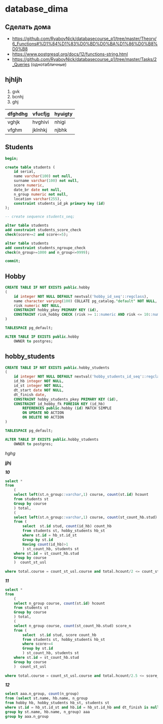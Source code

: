 # database_dima

## Сдeлать дома

- https://github.com/RyabovNick/databasecourse_p1/tree/master/Theory/6_Functions#%D1%84%D1%83%D0%BD%D0%BA%D1%86%D0%B8%D0%B8
- https://www.postgresql.org/docs/12/functions-string.html
- https://github.com/RyabovNick/databasecourse_p1/tree/master/Tasks/2_Queries (однотабличные)

## hjhljh

1. gvk
2. bcnhj
3. ghj



dfghdhg | vfucfjg| hyuigty
-----|-----|-----
vghjk|hvghivi|nhigi
vfghm|jklnhkj|njbhk


## Students

```sql
begin;

create table students (
	id serial,
	name varchar(100) not null,
	surname varchar(100) not null,
	score numeric,
	date_br date not null,
	n_group numeric not null,
	location varchar(255), 
	constraint students_id_pk primary key (id)
);

-- create sequence students_seq;

alter table students 
add constraint students_score_check 
check(score>=2 and score<=5);

alter table students 
add constraint students_ngroupe_check 
check(n_group>=1000 and n_group<=9999);

commit;
```
## Hobby
```sql
CREATE TABLE IF NOT EXISTS public.hobby
(
    id integer NOT NULL DEFAULT nextval('hobby_id_seq'::regclass),
    name character varying(100) COLLATE pg_catalog."default" NOT NULL,
    risk numeric NOT NULL,
    CONSTRAINT hobby_pkey PRIMARY KEY (id),
    CONSTRAINT risk_hobby CHECK (risk >= 1::numeric AND risk <= 10::numeric)
)

TABLESPACE pg_default;

ALTER TABLE IF EXISTS public.hobby
    OWNER to postgres;
```
## hobby_students
```sql
CREATE TABLE IF NOT EXISTS public.hobby_students
(
    id integer NOT NULL DEFAULT nextval('hobby_students_id_seq'::regclass),
    id_hb integer NOT NULL,
    id_st integer NOT NULL,
    dt_start date NOT NULL,
    dt_finish date,
    CONSTRAINT hobby_students_pkey PRIMARY KEY (id),
    CONSTRAINT id_hobby_fk FOREIGN KEY (id_hb)
        REFERENCES public.hobby (id) MATCH SIMPLE
        ON UPDATE NO ACTION
        ON DELETE NO ACTION
)

TABLESPACE pg_default;

ALTER TABLE IF EXISTS public.hobby_students
    OWNER to postgres;
```
*hghg*

**jjhj**












***10***
```sql
select *
from
	(
	select left(st.n_group::varchar,1) course, count(st.id) hcount
	from students st
	Group by course
	) total,
	(
	select left(st.n_group::varchar,1) course, count(st_count_hb.stud) count_st
	from (
		select  st.id stud, count(id_hb) count_hb
		from students st, hobby_students hb_st
		where st.id = hb_st.id_st 
		Group by st.id
		Having count(id_hb)>1
		) st_count_hb, students st
	where st.id = st_count_hb.stud
	Group by course
	)  count_st_usl
		
where total.course = count_st_usl.course and total.hcount/2 <= count_st
```
***11***
```sql
select *
from
	(
	select n_group course, count(st.id) hcount
	from students st
	Group by course
	) total,
	(
	select n_group course, count(st_count_hb.stud) score_n
	from (
		select  st.id stud, score count_hb
		from students st, hobby_students hb_st
		where score>=4 
		Group by st.id
		) st_count_hb, students st
	where st.id = st_count_hb.stud
	Group by course
	)  count_st_usl
		
where total.course = count_st_usl.course and total.hcount/2.5 <= score_n
```
***12***
```sql
select aaa.n_group, count(n_group)
from (select st.name, hb.name, n_group
from hobby hb, hobby_students hb_st, students st
where st.id = hb_st.id_st and hb.id = hb_st.id_hb and dt_finish is null
group by st.name, hb.name, n_group) aaa
group by aaa.n_group
```